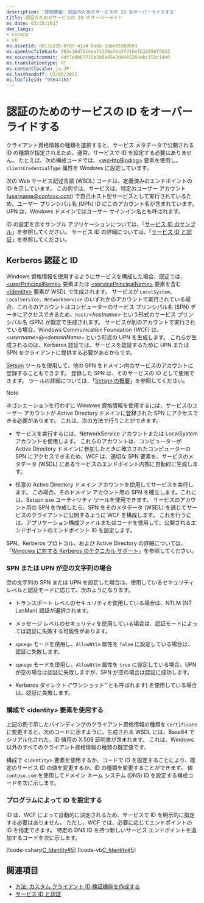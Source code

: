 ```yaml
---
description: '詳細情報: 認証のためのサービスの ID をオーバーライドする'
title: 認証のためのサービスの ID のオーバーライド
ms.date: 03/30/2017
dev_langs:
- csharp
- vb
ms.assetid: d613a22b-07d7-41a4-bada-1adc653b9b5d
ms.openlocfilehash: f83c10d75c4ea71170a76a7fd10efb33958f5b52
ms.sourcegitcommit: ddf7edb67715a5b9a45e3dd44536dabc153c1de0
ms.translationtype: HT
ms.contentlocale: ja-JP
ms.lasthandoff: 02/06/2021
ms.locfileid: "99644165"
---
```

# <a name="override-the-identity-of-a-service-for-authentication"></a>認証のためのサービスの ID をオーバーライドする

クライアント資格情報の種類を選択すると、サービス メタデータで公開される ID の種類が指定されるため、通常、サービスで ID を設定する必要はありません。 たとえば、次の構成コードでは、[\<wsHttpBinding>](../../configure-apps/file-schema/wcf/wshttpbinding.md) 要素を使用し、`clientCredentialType` 属性を Windows に設定しています。  

 次の Web サービス記述言語 (WSDL) コードは、定義済みのエンドポイントの ID を示しています。 この例では、サービスは、特定のユーザー アカウント (username@contoso.com) で自己ホスト型サービスとして実行されているため、ユーザー プリンシパル名 (UPN) ID にこのアカウント名が含まれています。 UPN は、Windows ドメインではユーザー サインイン名とも呼ばれます。  

 ID の設定を示すサンプル アプリケーションについては、「[サービス ID のサンプル](../samples/service-identity-sample.md)」を参照してください。 サービス ID の詳細については、「[サービス ID と認証](../feature-details/service-identity-and-authentication.md)」を参照してください。  
  
## <a name="kerberos-authentication-and-identity"></a>Kerberos 認証と ID  

 Windows 資格情報を使用するようにサービスを構成した場合、既定では、[\<userPrincipalName>](../../configure-apps/file-schema/wcf/userprincipalname.md) 要素または [\<servicePrincipalName>](../../configure-apps/file-schema/wcf/serviceprincipalname.md) 要素を含む [\<identity>](../../configure-apps/file-schema/wcf/identity.md) 要素が WSDL で生成されます。 サービスが `LocalSystem`、`LocalService`、`NetworkService` のいずれかのアカウントで実行されている場合、これらのアカウントはコンピューターのサービス プリンシパル名 (SPN) データにアクセスできるため、`host/`\<*hostname*> という形式のサービス プリンシパル名 (SPN) が既定で生成されます。 サービスが別のアカウントで実行されている場合、Windows Communication Foundation (WCF) は、\<*username*>@<*domainName*`>` という形式の UPN を生成します。 これらが生成されるのは、Kerberos 認証では、サービスを認証するために UPN または SPN をクライアントに提供する必要があるからです。  
  
 [Setspn](/previous-versions/windows/it-pro/windows-server-2008-R2-and-2008/cc731241(v=ws.10)) ツールを使用して、他の SPN をドメイン内のサービスのアカウントに登録することもできます。 登録した SPN は、そのサービスの ID として使用できます。 ツールの詳細については、「[Setspn の概要](/previous-versions/windows/it-pro/windows-server-2003/cc773257(v=ws.10))」を参照してください。  
  
> [!NOTE]
> ネゴシエーションを行わずに Windows 資格情報を使用するには、サービスのユーザー アカウントが Active Directory ドメインに登録された SPN にアクセスできる必要があります。 これは、次の方法で行うことができます。  
  
- サービスを実行するには、NetworkService アカウントまたは LocalSystem アカウントを使用します。 これらのアカウントは、コンピューターが Active Directory ドメインに参加したときに確立されたコンピューターの SPN にアクセスできるため、WCF は、適切な SPN 要素を、サービスのメタデータ (WSDL) にあるサービスのエンドポイント内部に自動的に生成します。  
  
- 任意の Active Directory ドメイン アカウントを使用してサービスを実行します。 この場合、そのドメイン アカウント用の SPN を確立します。これには、Setspn.exe ユーティリティ ツールを使用できます。 サービスのアカウント用の SPN を作成したら、SPN をそのメタデータ (WSDL) を通じてサービスのクライアントに公開するように WCF を構成します。 これを行うには、アプリケーション構成ファイルまたはコードを使用して、公開されるエンドポイントのエンドポイント ID を設定します。  
  
 SPN、Kerberos プロトコル、および Active Directory の詳細については、「[Windows に対する Kerberos のテクニカル サポート](/previous-versions/msp-n-p/ff649429(v=pandp.10))」を参照してください。  
  
### <a name="when-spn-or-upn-equals-the-empty-string"></a>SPN または UPN が空の文字列の場合  

 空の文字列の SPN または UPN を設定した場合は、使用しているセキュリティ レベルと認証モードに応じて、次のようになります。  
  
- トランスポート レベルのセキュリティを使用している場合は、NTLM (NT LanMan) 認証が選択されます。  
  
- メッセージ レベルのセキュリティを使用している場合は、認証モードによっては認証に失敗する可能性があります。  
  
- `spnego` モードを使用し、`AllowNtlm` 属性を `false` に設定している場合は、認証に失敗します。  
  
- `spnego` モードを使用し、`AllowNtlm` 属性を `true` に設定している場合、UPN が空の場合は認証に失敗しますが、SPN が空の場合は認証に成功します。  
  
- Kerberos ダイレクト ("ワンショット" とも呼ばれます) を使用している場合は、認証に失敗します。  
  
### <a name="use-the-identity-element-in-configuration"></a>構成で \<identity> 要素を使用する  

 上記の例で示したバインディングのクライアント資格情報の種類を `Certificate` に変更すると、次のコードに示すように、生成される WSDL には、Base64 でシリアル化された、ID 値用の X.509 証明書が含まれます。 これは、Windows 以外のすべてのクライアント資格情報の種類の既定値です。  

 構成で <`identity`> 要素を使用するか、コードで ID を設定することにより、既定のサービス ID の値を変更するか、ID の種類を変更することができます。 値 `contoso.com` を使用してドメイン ネーム システム (DNS) ID を設定する構成コードを次に示します。  

### <a name="set-identity-programmatically"></a>プログラムによって ID を設定する  

 ID は、WCF によって自動的に決定されるため、サービスで ID を明示的に指定する必要はありません。 ただし、WCF では、必要に応じてエンドポイントの ID を指定できます。 特定の DNS ID を持つ新しいサービス エンドポイントを追加するコードを次に示します。  
  
 [!code-csharp[C_Identity#5](../../../../samples/snippets/csharp/VS_Snippets_CFX/c_identity/cs/source.cs#5)]
 [!code-vb[C_Identity#5](../../../../samples/snippets/visualbasic/VS_Snippets_CFX/c_identity/vb/source.vb#5)]  
  
## <a name="see-also"></a>関連項目

- [方法: カスタム クライアント ID 検証機能を作成する](how-to-create-a-custom-client-identity-verifier.md)
- [サービス ID と認証](../feature-details/service-identity-and-authentication.md)
